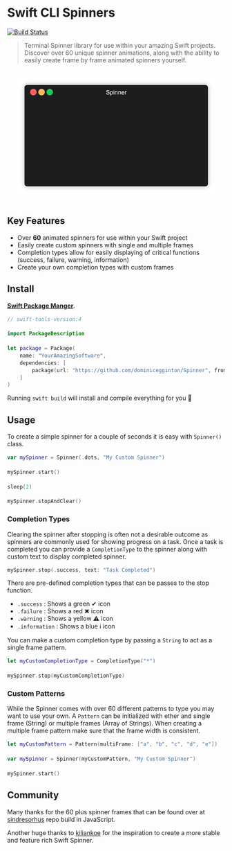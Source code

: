 # Swift CLI Spinners

[![Build Status](https://travis-ci.com/dominicegginton/Spinner.svg?branch=master)](https://travis-ci.com/dominicegginton/Spinner)

> Terminal Spinner library for use within your amazing Swift projects. Discover over 60 unique spinner animations, along with the ability to easily create frame by frame animated spinners yourself.

<p align="center">
	<br>
	<img src="Assets/demo.gif">
	<br>
	<br>
</p>


## Key Features

- Over **60** animated spinners for use within your Swift project
- Easily create custom spinners with single and multiple frames
- Completion types allow for easily displaying of critical functions (success, failure, warning, information)
- Create your own completion types with custom frames

## Install 

[**Swift Package Manger**](https://swift.org/package-manager/).

``` swift
// swift-tools-version:4

import PackageDescription

let package = Package(
    name: "YourAmazingSoftware",
    dependencies: [
        package(url: "https://github.com/dominicegginton/Spinner", from: "1.0.0")
    ]
)
```
Running `swift build` will install and compile everything for you 💪

## Usage
To create a simple spinner for a couple of seconds it is easy with `Spinner()` class. 

```swift
var mySpinner = Spinner(.dots, "My Custom Spinner")

mySpinner.start()

sleep(2)

mySpinner.stopAndClear()
```

### Completion Types
Clearing the spinner after stopping is often not a desirable outcome as spinners are commonly used for showing progress on a task. Once a task is completed you can provide a `CompletionType` to the spinner along with custom text to display completed spinner.

```swift
mySpinner.stop(.success, text: "Task Completed")
```

There are pre-defined completion types that can be passes to the stop function.

- `.success` : Shows a green ✔ icon
- `.failure` : Shows a red ✖ icon
- `.warning` : Shows a yellow ⚠ icon
- `.information` : Shows a blue ℹ icon

You can make a custom completion type by passing a `String` to act as a single frame pattern.
```swift
let myCustomCompletionType = CompletionType("*")

mySpinner.stop(myCustomCompletionType)
```

### Custom Patterns
While the Spinner comes with over 60 different patterns to type you may want to use your own. A `Pattern` can be initialized with ether and single frame (String) or multiple frames (Array of Strings). When creating a multiple frame pattern make sure that the frame width is consistent.

```swift
let myCustomPattern = Pattern(multiFrame: ["a", "b", "c", "d", "e"])

var mySpinner = Spinner(myCustomPattern, "My Custom Spinner")

mySpinner.start()
```

## Community

Many thanks for the 60 plus spinner frames that can be found over at [sindresorhus](https://github.com/sindresorhus/cli-spinners) repo build in JavaScript.

Another huge thanks to [kiliankoe](https://github.com/kiliankoe/CLISpinner) for the inspiration to create a more stable and feature rich Swift Spinner.